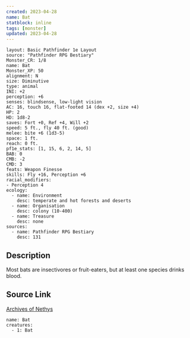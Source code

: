 ```yaml
---
created: 2023-04-28
name: Bat
statblock: inline
tags: [monster]
updated: 2023-04-28
---
```

```statblock
layout: Basic Pathfinder 1e Layout
source: "Pathfinder RPG Bestiary"
Monster_CR: 1/8
name: Bat
Monster_XP: 50
alignment: N
size: Diminutive
type: animal
INI: +2
perception: +6
senses: blindsense, low-light vision
AC: 16, touch 16, flat-footed 14 (dex +2, size +4)
HP: 2
HD: 1d8-2
saves: Fort +0, Ref +4, Will +2
speed: 5 ft., fly 40 ft. (good)
melee: bite +6 (1d3-5)
space: 1 ft.
reach: 0 ft.
pf1e_stats: [1, 15, 6, 2, 14, 5]
BAB: 0
CMB: -2
CMD: 3
feats: Weapon Finesse
skills: Fly +16, Perception +6
racial_modifiers:
- Perception 4
ecology:
  - name: Environment
    desc: temperate and hot forests and deserts
  - name: Organisation
    desc: colony (10-400)
  - name: Treasure
    desc: none
sources:
  - name: Pathfinder RPG Bestiary
    desc: 131
```
## Description
Most bats are insectivores or fruit-eaters, but at least one species drinks blood.
## Source Link
[Archives of Nethys](https://aonprd.com/MonsterDisplay.aspx?ItemName=Bat)
```encounter-table
name: Bat
creatures:
  - 1: Bat
```
